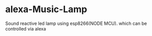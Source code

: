 # alexa-Music-Lamp
Sound reactive led lamp using esp8266(NODE MCU). which can be controlled via alexa
